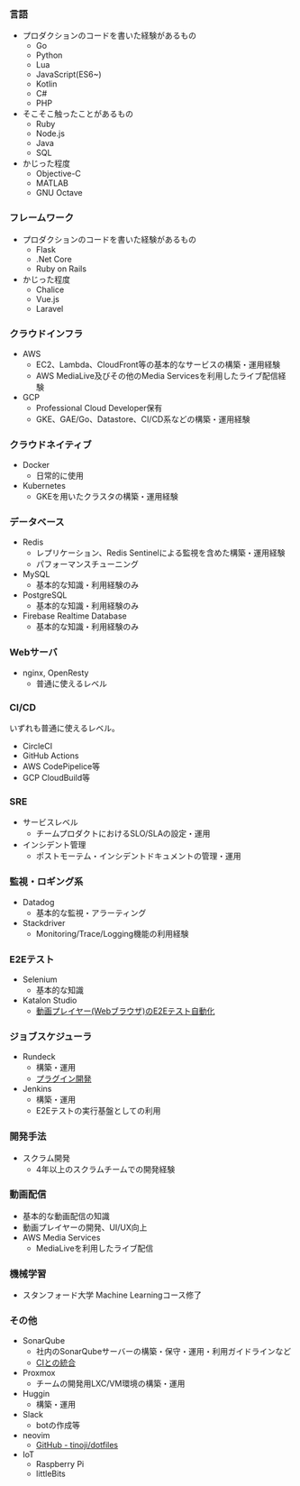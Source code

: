 ### 言語
- プロダクションのコードを書いた経験があるもの
    - Go
    - Python
    - Lua
    - JavaScript(ES6~)
    - Kotlin
    - C#
    - PHP
- そこそこ触ったことがあるもの
    - Ruby
    - Node.js
    - Java
    - SQL
- かじった程度
    - Objective-C
    - MATLAB
    - GNU Octave

### フレームワーク
- プロダクションのコードを書いた経験があるもの
    - Flask
    - .Net Core
    - Ruby on Rails
- かじった程度
    - Chalice
    - Vue.js
    - Laravel

### クラウドインフラ
- AWS
    - EC2、Lambda、CloudFront等の基本的なサービスの構築・運用経験
    - AWS MediaLive及びその他のMedia Servicesを利用したライブ配信経験
- GCP
    - Professional Cloud Developer保有
    - GKE、GAE/Go、Datastore、CI/CD系などの構築・運用経験

### クラウドネイティブ
- Docker
  - 日常的に使用 
- Kubernetes
  - GKEを用いたクラスタの構築・運用経験

### データベース
- Redis
    - レプリケーション、Redis Sentinelによる監視を含めた構築・運用経験
    - パフォーマンスチューニング
- MySQL
    - 基本的な知識・利用経験のみ
- PostgreSQL
    - 基本的な知識・利用経験のみ 
- Firebase Realtime Database
    - 基本的な知識・利用経験のみ

### Webサーバ
- nginx, OpenResty
    - 普通に使えるレベル

### CI/CD
いずれも普通に使えるレベル。
- CircleCI
- GitHub Actions
- AWS CodePipelice等
- GCP CloudBuild等

### SRE
- サービスレベル
    - チームプロダクトにおけるSLO/SLAの設定・運用
- インシデント管理
    - ポストモーテム・インシデントドキュメントの管理・運用

### 監視・ロギング系
- Datadog
    - 基本的な監視・アラーティング
- Stackdriver
    - Monitoring/Trace/Logging機能の利用経験

### E2Eテスト
- Selenium
    - 基本的な知識
- Katalon Studio
    - [動画プレイヤー(Webブラウザ)のE2Eテスト自動化](https://qiita.com/tinoji/items/77c11fd0447f3a262034)

### ジョブスケジューラ
- Rundeck
    - 構築・運用
    - [プラグイン開発](https://github.com/tinoji/rundeck-json-webhook-plugin)
- Jenkins
    - 構築・運用
    - E2Eテストの実行基盤としての利用

### 開発手法
- スクラム開発
    - 4年以上のスクラムチームでの開発経験

### 動画配信
- 基本的な動画配信の知識
- 動画プレイヤーの開発、UI/UX向上
- AWS Media Services
    - MediaLiveを利用したライブ配信

### 機械学習
- スタンフォード大学 Machine Learningコース修了

### その他
- SonarQube
    - 社内のSonarQubeサーバーの構築・保守・運用・利用ガイドラインなど
    - [CIとの統合](https://qiita.com/tinoji/items/9a0f03695246a0228570)
- Proxmox
    - チームの開発用LXC/VM環境の構築・運用
- Huggin
    - 構築・運用
- Slack
    - botの作成等
- neovim
    - [GitHub - tinoji/dotfiles](https://github.com/tinoji/dotfiles)
- IoT
    - Raspberry Pi
    - littleBits
